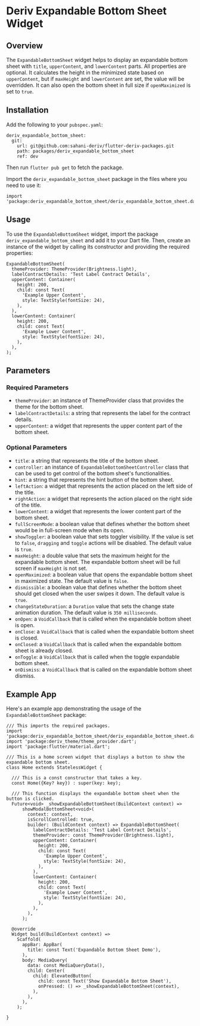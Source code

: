 # Deriv Expandable Bottom Sheet Widget
## Overview
The `ExpandableBottomSheet` widget helps to display an expandable bottom sheet with `title`, `upperContent`, and `lowerContent` parts. All properties are optional. It calculates the height in the minimized state based on `upperContent`, but if `maxHeight` and `lowerContent` are set, the value will be overridden. It can also open the bottom sheet in full size if `openMaximized` is set to `true`.

## Installation
Add the following to your `pubspec.yaml`:
```
deriv_expandable_bottom_sheet:
  git:
    url: git@github.com:sahani-deriv/flutter-deriv-packages.git
    path: packages/deriv_expandable_bottom_sheet
    ref: dev
```
Then run `flutter pub get` to fetch the package.

Import the `deriv_expandable_bottom_sheet` package in the files where you need to use it:
```
import 'package:deriv_expandable_bottom_sheet/deriv_expandable_bottom_sheet.dart';
```
## Usage
To use the `ExpandableBottomSheet` widget, import the package `deriv_expandable_bottom_sheet` and add it to your Dart file. Then, create an instance of the widget by calling its constructor and providing the required properties:
```
ExpandableBottomSheet(
  themeProvider: ThemeProvider(Brightness.light),
  labelContractDetails: 'Test Label Contract Details',
  upperContent: Container(
    height: 200,
    child: const Text(
      'Example Upper Content',
      style: TextStyle(fontSize: 24),
    ),
  ),
  lowerContent: Container(
    height: 200,
    child: const Text(
      'Example Lower Content',
      style: TextStyle(fontSize: 24),
    ),
  ),
);

```
## Parameters
### Required Parameters
- `themeProvider`: an instance of ThemeProvider class that provides the theme for the bottom sheet.
- `labelContractDetails`: a string that represents the label for the contract details.
- `upperContent`: a widget that represents the upper content part of the bottom sheet.
### Optional Parameters
- `title`: a string that represents the title of the bottom sheet.
- `controller`: an instance of `ExpandableBottomSheetController` class that can be used to get control of the bottom sheet's functionalities.
- `hint`: a string that represents the hint button of the bottom sheet.
- `leftAction`: a widget that represents the action placed on the left side of the title.
- `rightAction`: a widget that represents the action placed on the right side of the title.
- `lowerContent`: a widget that represents the lower content part of the bottom sheet.
- `fullScreenMode`: a boolean value that defines whether the bottom sheet would be in full-screen mode when its open.
- `showToggler`: a boolean value that sets toggler visibility. If the value is set to `false`, `dragging` and `toggle` actions will be disabled. The default value is `true`.
- `maxHeight`: a double value that sets the maximum height for the expandable bottom sheet. The expandable bottom sheet will be full screen if `maxHeight` is not set.
- `openMaximized`: a boolean value that opens the expandable bottom sheet in maximized state. The default value is `false`.
- `dismissible`: a boolean value that defines whether the bottom sheet should get closed when the user swipes it down. The default value is `true`.
- `changeStateDuration`: a `Duration` value that sets the change state animation duration. The default value is `350 milliseconds`.
- `onOpen`: a `VoidCallback` that is called when the expandable bottom sheet is open.
- `onClose`: a `VoidCallback` that is called when the expandable bottom sheet is closed.
- `onClosed`: a `VoidCallback` that is called when the expandable bottom sheet is already closed.
- `onToggle`: a `VoidCallback` that is called when the toggle expandable bottom sheet.
- `onDismiss`: a `VoidCallback` that is called on the expandable bottom sheet dismiss.

## Example App
Here's an example app demonstrating the usage of the `ExpandableBottomSheet` package:
```
/// This imports the required packages.
import 'package:deriv_expandable_bottom_sheet/deriv_expandable_bottom_sheet.dart';
import 'package:deriv_theme/theme_provider.dart';
import 'package:flutter/material.dart';

/// This is a home screen widget that displays a button to show the expandable bottom sheet.
class Home extends StatelessWidget {

  /// This is a const constructor that takes a key.
  const Home({Key? key}) : super(key: key);

  /// This function displays the expandable bottom sheet when the button is clicked.
  Future<void> _showExpandableBottomSheet(BuildContext context) =>
      showModalBottomSheet<void>(
        context: context,
        isScrollControlled: true,
        builder: (BuildContext context) => ExpandableBottomSheet(
          labelContractDetails: 'Test Label Contract Details',
          themeProvider: const ThemeProvider(Brightness.light),
          upperContent: Container(
            height: 200,
            child: const Text(
              'Example Upper Content',
              style: TextStyle(fontSize: 24),
            ),
          ),
          lowerContent: Container(
            height: 200,
            child: const Text(
              'Example Lower Content',
              style: TextStyle(fontSize: 24),
            ),
          ),
        ),
      );

  @override
  Widget build(BuildContext context) =>
    Scaffold(
      appBar: AppBar(
        title: const Text('Expandable Bottom Sheet Demo'),
      ),
      body: MediaQuery(
        data: const MediaQueryData(),
        child: Center(
          child: ElevatedButton(
            child: const Text('Show Expandable Bottom Sheet'),
            onPressed: () => _showExpandableBottomSheet(context),
          ),
        ),
      ),
    );
  
}
```
